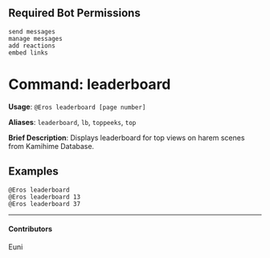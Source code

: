 ## Required Bot Permissions

```
send messages
manage messages
add reactions
embed links
```

# Command: leaderboard


**Usage**: `@Eros leaderboard [page number]`

**Aliases**: `leaderboard`, `lb`, `toppeeks`, `top`

**Brief Description**: Displays leaderboard for top views on harem scenes from Kamihime Database.



## Examples

```
@Eros leaderboard 
@Eros leaderboard 13
@Eros leaderboard 37
```


---

#### Contributors


Euni

